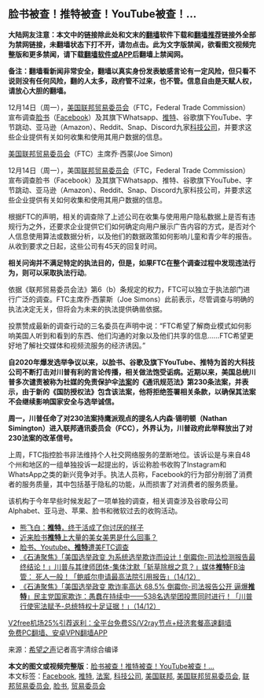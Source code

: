  <h2>脸书被查！推特被查！YouTube被查！…</h2> <p class="notice"><b>大陆网友注意：本文中的链接除此处和文末的<a href="https://github.com/bannedbook/fanqiang" >翻墙</a>软件下载和<a href="https://github.com/killgcd/justmysocks/blob/master/README.md">翻墙推荐</a>链接外全部为禁网链接，未翻墙状态下打不开，请勿点击。此为文字版禁闻，欲看图文视频完整版和更多禁闻，请下载<a href="https://github.com/bannedbook/fanqiang">翻墙软件或APP</a>后翻墙上禁闻网。</p><p>备注：翻墙看新闻非常安全，翻墙以真实身份发表敏感言论有一定风险，但只看不说则没有任何风险，翻的人太多，政府管不过来，也不管。信息自由是天赋人权，请放心大胆的翻墙。</b></p>  <div class="entry"> <p id="summary">12月14日（周一），<a href="https://www.bannedbook.org/bnews/tag/%E7%BE%8E%E5%9B%BD%E8%81%94%E9%82%A6/" class="st_tag internal_tag" rel="tag" title="标签 美国联邦 下的日志">美国联邦</a><a href="https://www.bannedbook.org/bnews/tag/%E8%B4%B8%E6%98%93%E5%A7%94%E5%91%98%E4%BC%9A/" class="st_tag internal_tag" rel="tag" title="标签 贸易委员会 下的日志">贸易委员会</a>（FTC，Federal Trade Commission）宣布调查<a href="https://www.bannedbook.org/bnews/tag/%e8%84%b8%e4%b9%a6/" class="st_tag internal_tag" rel="tag" title="标签 脸书 下的日志">脸书</a>（<a href="https://www.bannedbook.org/bnews/tag/facebook/" class="st_tag internal_tag" rel="tag" title="标签 Facebook 下的日志">Facebook</a>）及其旗下Whatsapp、<a href="https://www.bannedbook.org/bnews/tag/%e6%8e%a8%e7%89%b9/" class="st_tag internal_tag" rel="tag" title="标签 推特 下的日志">推特</a>、谷歌旗下YouTube、字节跳动、亚马逊（Amazon）、Reddit、Snap、Discord九家<a href="https://www.bannedbook.org/bnews/tag/%E7%A7%91%E6%8A%80%E5%85%AC%E5%8F%B8/" class="st_tag internal_tag" rel="tag" title="标签 科技公司 下的日志">科技公司</a>，并要求这些企业提供有关如何收集和使用其用户数据的信息。</p> <p id="conimg"><a href="https://www.bannedbook.org/bnews/tag/%E7%BE%8E%E5%9B%BD%E8%81%94%E9%82%A6%E8%B4%B8%E6%98%93%E5%A7%94%E5%91%98%E4%BC%9A/" class="st_tag internal_tag" rel="tag" title="标签 美国联邦贸易委员会 下的日志">美国联邦贸易委员会</a>（FTC）主席乔·西蒙(Joe Simon)</p> <p>12月14日（周一），美国<a href="https://www.bannedbook.org/bnews/tag/%E8%81%94%E9%82%A6%E8%B4%B8%E6%98%93%E5%A7%94%E5%91%98%E4%BC%9A/" class="st_tag internal_tag" rel="tag" title="标签 联邦贸易委员会 下的日志">联邦贸易委员会</a>（FTC，Federal Trade Commission）宣布调查脸书（Facebook）及其旗下Whatsapp、推特、谷歌旗下YouTube、字节跳动、亚马逊（Amazon）、Reddit、Snap、Discord九家科技公司，并要求这些企业提供有关如何收集和使用其用户数据的信息。</p> <p>根据FTC的声明，相关的调查除了上述公司在收集与使用用户隐私数据上是否有违规行为之外，还要求企业提供它们如何确定向用户展示广告内容的方式，是否对个人信息使用算法或数据分析，以及他们的数据政策如何影响儿童和青少年的报告。从收到要求之日起，这些公司有45天的回复时间。</p>  <p><strong>相关问询并不满足特定的执法目的，但是，如果FTC在整个调查过程中发现违法行为，则可以采取执法行动</strong>。</p> <p>依据《联邦贸易委员会法》第6（b）条规定的权力，FTC可以独立于执法部门进行广泛的调查。FTC主席乔·西蒙斯（Joe Simons）此前表示，尽管调查与明确的执法决定无关，但将会为未来的执法提供确凿依据。</p> <p>投票赞成最新的调查行动的三名委员在声明中说：“FTC希望了解商业模式如何影响美国人听到和看到的东西、他们沟通的对象以及他们共享的信息&#8230;&#8230;FTC希望更好地了解社交媒体和视频流服务的经济诱因。”</p> <p><strong>自2020年爆发选举争议以来，以脸书、谷歌及旗下YouTube、推特为首的大科技公司不断打击对川普有利的言论传播，相关做法饱受诟病。近期以来，美国总统川普多次谴责被称为社媒的免责保护伞<a href="https://www.bannedbook.org/bnews/tag/%E6%B3%95%E6%A1%88/" class="st_tag internal_tag" rel="tag" title="标签 法案 下的日志">法案</a>的《通讯规范法》第230条法案，并表示，由于新的《国防授权法》包含该法案，他将拒绝签署相关条款，以确保其法案不会继续影响国家安全与选举诚信。</strong></p>  <p><strong>周一，川普任命了对230法案持鹰派观点的提名人内森·锡明顿（Nathan Simington）进入联邦通讯委员会（FCC），外界认为，川普政府此举释放出了对230法案的改革信号。</strong></p> <p>上周，FTC指控脸书非法维持个人社交网络服务的垄断地位。该诉讼是与来自48个州和地区的一组单独投诉一起提出的，诉讼称脸书收购了Instagram和WhatsApp之类的新兴竞争对手。执法人员称，Facebook的行为部分削弱了消费者的服务质量，其中包括基于隐私的功能，从而损害了对消费者的服务质量。</p> <p>该机构于今年早些时候发起了一项单独的调查，相关调查涉及谷歌母公司Alphabet、亚马逊、苹果、脸书和微软过去的收购活动。</p> <ul class='op-related-articles' title='相关阅读'> <li><a href='https://www.bannedbook.org/bnews/baitai/20201215/1448093.html' target='_blank'>熊飞白：<b>推特</b>，终于活成了你讨厌的样子</a></li> <li><a href='https://www.bannedbook.org/bnews/baitai/20201215/1448092.html' target='_blank'>近来脸书<b>推特</b>上大量的美女美男是什么回事？</a></li> <li><a href='https://www.bannedbook.org/bnews/comments/20201215/1448061.html' target='_blank'>脸书、Youtube、<b>推特</b>遭美FTC调查</a></li> <li><a href='https://www.bannedbook.org/bnews/bannedvideo/20201215/1447871.html' target='_blank'>《石涛聚焦》「美国选举政变 为系统选举欺诈而设计！倒霉你-司法检测报告最终结论！」川普与其律师团体-集体沈默「斩草除根之意？」媒体<b>推特</b>FB油管： 死人一般！「鲍威尔申请最高法院引用报告」（14/12）</a></li> <li><a href='https://www.bannedbook.org/bnews/bannedvideo/20201215/1447771.html' target='_blank'>《石涛聚焦》「美国选举政变 欺诈率高达 68.5% 倒霉你-司法报告公开 逼爆<b>推特</b>」民主党国家欺诈：愚蠢在持续中——538名选举团投票同时进行！「川普行使宪法赋予-总统特权十足证据！」（14/12）</a></li> </ul> <p class="texttj"> <a href="https://github.com/bannedbook/fanqiang/wiki/V2ray%E6%9C%BA%E5%9C%BA" target="_blank">V2free机场25%引荐返利：全平台免费SS/V2ray节点+经济套餐高速翻墙</a><br/> <a href="https://github.com/bannedbook/fanqiang/wiki/%E7%A6%81%E9%97%BB%E7%BD%91%E5%AE%89%E5%8D%93%E7%BF%BB%E5%A2%99%E6%96%B0%E9%97%BBAPP" target="_blank">免费PC翻墙、安卓VPN翻墙APP</a></p><p> 来源：<span class='wp_keywordlink_affiliate'><a href="https://www.soundofhope.org" title="希望之声" target="_blank">希望之声</a></span>记者高宇清综合编译 </p> <a name='sharetosocial'></a>       <div><b>本文的图文或视频完整版</b>：<a href='https://www.bannedbook.org/bnews/cnnews/20201215/1448098.html'>脸书被查！推特被查！YouTube被查！…</a></div>  </div><!--END ENTRY--> <div class="postfooter"> <div>本文标签：<a href="https://www.bannedbook.org/bnews/tag/facebook/" rel="tag">Facebook</a>, <a href="https://www.bannedbook.org/bnews/tag/%e6%8e%a8%e7%89%b9/" rel="tag">推特</a>, <a href="https://www.bannedbook.org/bnews/tag/%E6%B3%95%E6%A1%88/" rel="tag">法案</a>, <a href="https://www.bannedbook.org/bnews/tag/%E7%A7%91%E6%8A%80%E5%85%AC%E5%8F%B8/" rel="tag">科技公司</a>, <a href="https://www.bannedbook.org/bnews/tag/%E7%BE%8E%E5%9B%BD%E8%81%94%E9%82%A6/" rel="tag">美国联邦</a>, <a href="https://www.bannedbook.org/bnews/tag/%E7%BE%8E%E5%9B%BD%E8%81%94%E9%82%A6%E8%B4%B8%E6%98%93%E5%A7%94%E5%91%98%E4%BC%9A/" rel="tag">美国联邦贸易委员会</a>, <a href="https://www.bannedbook.org/bnews/tag/%E8%81%94%E9%82%A6%E8%B4%B8%E6%98%93%E5%A7%94%E5%91%98%E4%BC%9A/" rel="tag">联邦贸易委员会</a>, <a href="https://www.bannedbook.org/bnews/tag/%e8%84%b8%e4%b9%a6/" rel="tag">脸书</a>, <a href="https://www.bannedbook.org/bnews/tag/%E8%B4%B8%E6%98%93%E5%A7%94%E5%91%98%E4%BC%9A/" rel="tag">贸易委员会</a></div>  </div><!--END POSTFOOTER--> 